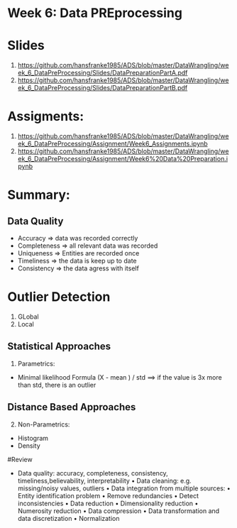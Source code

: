 # Week 6: Data PREprocessing

# Slides
1. https://github.com/hansfranke1985/ADS/blob/master/DataWrangling/week_6_DataPreProcessing/Slides/DataPreparationPartA.pdf
2. https://github.com/hansfranke1985/ADS/blob/master/DataWrangling/week_6_DataPreProcessing/Slides/DataPreparationPartB.pdf

# Assigments:
1. https://github.com/hansfranke1985/ADS/blob/master/DataWrangling/week_6_DataPreProcessing/Assignment/Week6_Assignments.ipynb
2. https://github.com/hansfranke1985/ADS/blob/master/DataWrangling/week_6_DataPreProcessing/Assignment/Week6%20Data%20Preparation.ipynb 

# Summary:

## Data Quality

- Accuracy => data was recorded correctly
- Completeness => all relevant data was recorded
- Uniqueness => Entities are recorded once
- Timeliness => the data is keep up to date
- Consistency => the data agress with itself



# Outlier Detection

1. GLobal
2. Local

## Statistical Approaches

1. Parametrics:

- Minimal likelihood Formula (X - mean ) / std ==> if the value is 3x more than std, there is an outlier

## Distance Based Approaches

2. Non-Parametrics:

- Histogram
- Density 



#Review
- Data quality: accuracy, completeness, consistency, timeliness,believability, interpretability
• Data cleaning: e.g. missing/noisy values, outliers
• Data integration from multiple sources:
• Entity identification problem
• Remove redundancies
• Detect inconsistencies
• Data reduction
• Dimensionality reduction
• Numerosity reduction
• Data compression
• Data transformation and data discretization
• Normalization